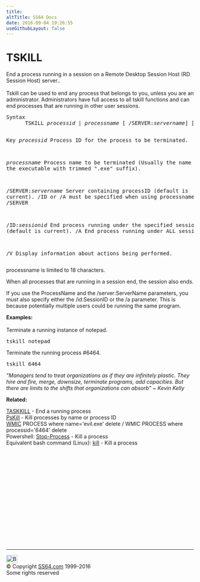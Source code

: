 ```yaml
---
title:
altTitle: SS64 Docs
date: 2016-09-04 19:26:55
useGithubLayout: false
---
```

<!-- #BeginLibraryItem "/Library/head_nt.lbi" --><!-- #EndLibraryItem --><h1>TSKILL</h1>
<p>End a process running in a session on a Remote Desktop Session Host (RD Session Host) server..<br>
  <br>
  Tskill can  be used to end any process that belongs to you, unless you are an administrator. Administrators have full access to all tskill functions and can end processes that are running in other user sessions.</p>
<pre>Syntax
      TSKILL <i>processid</i> | <i>processname</i> [ /SERVER:<i>servername</i>] [ /ID:<i>sessionid</i> | /A] [ /V]

Key
   <i>processid</i>           Process ID for the process to be terminated.

   <i>processname</i>         Process name to be terminated
                       (Usually the name of the executable with trimmed ".exe" suffix).

   /SERVER:<i>servername</i>  Server containing processID (default is current).
                          /ID or /A must be specified when using processname
                          and /SERVER

   /ID:<i>sessionid</i>       End process running under the specified session (default is current).
   /A                  End process running under ALL sessions.

   /V                  Display information about actions being performed.</pre>
<p>processname is limited to 18 characters.</p>
<p> When all processes that are running in a session end, the session also ends.</p>
<p> If you use the <span class="code">ProcessName</span> and the <span class="code">/server:ServerName</span> parameters, you must also specify either the <span class="code">/id:SessionID</span> or the <span class="code">/a</span> parameter. This is because potentially multiple users could be running the same program.</p>
<p><b>Examples:</b><br>
<br>
Terminate a running instance of notepad.</p>
<pre>tskill notepad
</pre>
<p>Terminate the running process #6464.</p>
<pre>tskill 6464</pre>
<p class="quote"><i> "Managers tend to treat organizations as if they are infinitely plastic. They hire and fire, merge, downsize, terminate programs, add capacities. But there are limits to the shifts that organizations can absorb" ~ Kevin Kelly</i></p>
<p>  <b>Related:</b></p>
<p><a href="taskkill.html">TASKKILL</a> - End a running process<br>
<a href="pskill.html">PsKill</a> - Kill processes by name or process ID<br>
<a href="wmic.html">WMIC</a> PROCESS where name='evil.exe' delete / WMIC PROCESS  where processid='6464' delete<br>
Powershell: <a href="../ps/stop-process.html">Stop-Process</a> - Kill a process<br>
Equivalent bash command (Linux): <a href="../bash/kill.html">kill</a> - Kill a process</p><!-- #BeginLibraryItem "/Library/foot_nt.lbi" --><p>
<!-- windows300 -->
<ins class="adsbygoogle" style="display:inline-block;width:300px;height:250px" data-ad-client="ca-pub-6140977852749469" data-ad-slot="7649547908"></ins>
<script>
(adsbygoogle = window.adsbygoogle || []).push({});
</script></p>
<hr>
<div id="bl" class="footer"><a href="tskill.html#"><img src="../images/top.png" width="30" height="22" alt="Back to the Top"></a></div>
<div id="br" class="footer, tagline">© Copyright <a href="http://ss64.com/">SS64.com</a> 1999-2016<br>
Some rights reserved</div><!-- #EndLibraryItem -->

